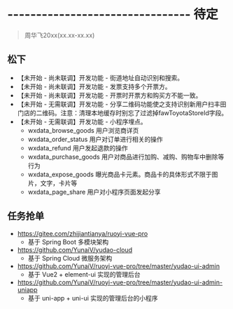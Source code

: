 # -------------------------------- 待定
> 周华飞20xx(xx.xx-xx.xx)
## 松下
* 【未开始 - 尚未联调】开发功能 - 街道地址自动识别和搜索。
* 【未开始 - 尚未联调】开发功能 - 发票支持多个开票方。
* 【未开始 - 尚未联调】开发功能 - 开票时开票方和购买方不能一致。
* 【未开始 - 无需联调】开发功能 - 分享二维码功能使之支持识别新用户扫丰田门店的二维码。注意：清理本地缓存时别忘了过滤掉fawToyotaStoreId字段。
* 【未开始 - 无需联调】开发功能 - 小程序埋点。
  - wxdata_browse_goods 用户浏览商详页
  - wxdata_order_status 用户对订单进行相关的操作
  - wxdata_refund 用户发起退款的操作
  - wxdata_purchase_goods 用户对商品进行加购、减购、购物车中删除等行为
  - wxdata_expose_goods 曝光商品卡元素。商品卡的具体形式不限于图片，文字，卡片等
  - wxdata_page_share 用户对小程序页面发起分享
## 任务抢单
* https://gitee.com/zhijiantianya/ruoyi-vue-pro
  - 基于 Spring Boot 多模块架构
* https://github.com/YunaiV/yudao-cloud
  - 基于 Spring Cloud 微服务架构
* https://github.com/YunaiV/ruoyi-vue-pro/tree/master/yudao-ui-admin
  - 基于 Vue2 + element-ui 实现的管理后台
* https://github.com/YunaiV/ruoyi-vue-pro/tree/master/yudao-ui-admin-uniapp
  - 基于 uni-app + uni-ui 实现的管理后台的小程序
